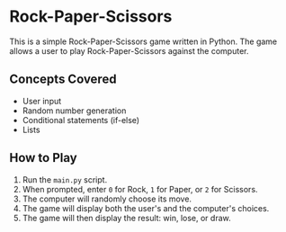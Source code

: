 # Rock-Paper-Scissors

This is a simple Rock-Paper-Scissors game written in Python. The game allows a user to play Rock-Paper-Scissors against the computer.

## Concepts Covered

- User input
- Random number generation
- Conditional statements (if-else)
- Lists

## How to Play

1. Run the `main.py` script.
2. When prompted, enter `0` for Rock, `1` for Paper, or `2` for Scissors.
3. The computer will randomly choose its move.
4. The game will display both the user's and the computer's choices.
5. The game will then display the result: win, lose, or draw.
